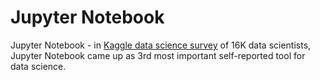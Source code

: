 # Jupyter Notebook


Jupyter Notebook - in [Kaggle data science survey](https://www.kaggle.com/surveys/2017) of 16K data scientists, Jupyter Notebook came up as 3rd most important self-reported tool for data science.  
